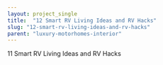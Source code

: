 ```yaml
---
layout: project_single
title:  "12 Smart RV Living Ideas and RV Hacks"
slug: "12-smart-rv-living-ideas-and-rv-hacks"
parent: "luxury-motorhomes-interior"
---
```

11 Smart RV Living Ideas and RV Hacks